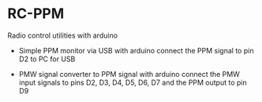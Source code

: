 # RC-PPM

Radio control utilities with arduino

- Simple PPM monitor via USB with arduino
     connect the PPM signal to pin D2 to PC for USB

- PMW signal converter to PPM signal with arduino 
     connect the PMW input signals to pins D2, D3, D4, D5, D6, D7 and the PPM output to pin D9
